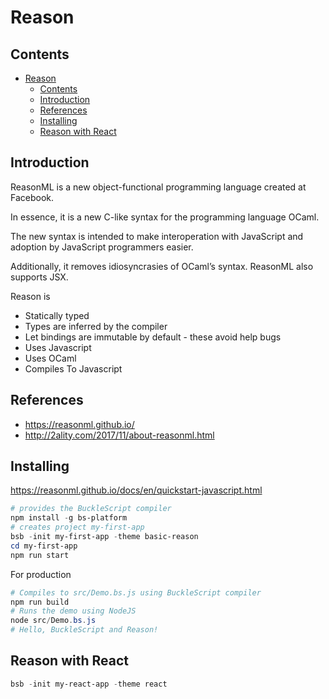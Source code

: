 # Reason

## Contents

- [Reason](#reason)
  - [Contents](#contents)
  - [Introduction](#introduction)
  - [References](#references)
  - [Installing](#installing)
  - [Reason with React](#reason-with-react)

## Introduction

ReasonML is a new object-functional programming language created at Facebook. 

In essence, it is a new C-like syntax for the programming language OCaml. 

The new syntax is intended to make interoperation with JavaScript and adoption by JavaScript programmers easier. 

Additionally, it removes idiosyncrasies of OCaml’s syntax. ReasonML also supports JSX. 

Reason is

- Statically typed 
- Types are inferred by the compiler 
- Let bindings are immutable by default - these avoid help bugs 
- Uses Javascript  
- Uses OCaml 
- Compiles To Javascript

## References

- https://reasonml.github.io/ 
- http://2ality.com/2017/11/about-reasonml.html 
 

## Installing

https://reasonml.github.io/docs/en/quickstart-javascript.html 
 
```powershell
# provides the BuckleScript compiler 
npm install -g bs-platform  
# creates project my-first-app
bsb -init my-first-app -theme basic-reason  
cd my-first-app
npm run start 
```

For production

```powershell
# Compiles to src/Demo.bs.js using BuckleScript compiler  
npm run build  
# Runs the demo using NodeJS 
node src/Demo.bs.js  
# Hello, BuckleScript and Reason! 
```

## Reason with React

```powershell
bsb -init my-react-app -theme react
```